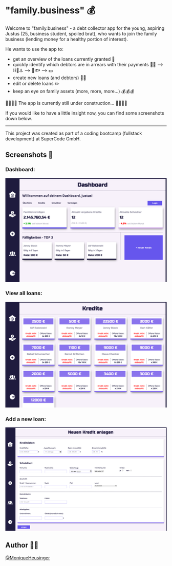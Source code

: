 # "family.business" 💰

Welcome to "family.business" - a debt collector app for the young, aspiring Justus (25, business student, spoiled brat), who wants to join the family business (lending money for a healthy portion of interest).

He wants to use the app to:

- get an overview of the loans currently granted 🏦
- quickly identify which debtors are in arrears with their payments 🧑‍🦱 --> ⛓️🧱⚓️ --> 🌊🐟 --> 💵
- create new loans (and debtors) 🙆💸
- edit or delete loans ✏️
- keep an eye on family assets (more, more, more...) 💰💰💰

🚧🚧🚧🚧 The app is currently still under construction... 🚧🚧🚧🚧

If you would like to have a little insight now, you can find some screenshots down below.

---

This project was created as part of a coding bootcamp (fullstack development) at SuperCode GmbH.

## Screenshots 📸

### Dashboard:

![Screenshot family.business dashboard](./frontend/src/assets/img/screenshots/dashboard-screenshot.png)

### View all loans:

![Screenshot family.business dashboard](./frontend/src/assets/img/screenshots/loan-screenshot.png)

### Add a new loan:

![Screenshot family.business dashboard](./frontend/src/assets/img/screenshots/addnewloan-screenshot.png)

## Author 👩‍💻

[@MoniqueHeusinger](https://github.com/MoniqueHeusinger)
